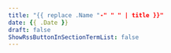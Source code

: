 ```yaml
---
title: "{{ replace .Name "-" " " | title }}"
date: {{ .Date }}
draft: false
ShowRssButtonInSectionTermList: false
---
```


